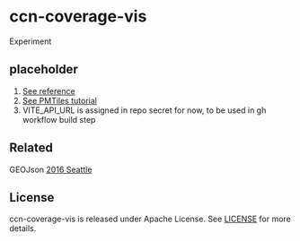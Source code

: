 # ccn-coverage-vis
Experiment
## placeholder
1. [See reference](https://github.com/protomaps/PMTiles)
2. [See PMTiles tutorial](https://til.simonwillison.net/gis/pmtiles)
3. VITE_API_URL is assigned in repo secret for now, to be used in gh workflow build step



## Related
GEOJson [2016 Seattle](https://github.com/seattleflu/seattle-geojson)



## License
ccn-coverage-vis is released under Apache License. See [LICENSE](/LICENSE) for more details.
